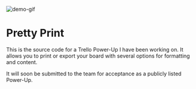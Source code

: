 ![demo-gif](https://cdn.glitch.me/2a75c8f8-e3cd-4a74-9533-882132c11066/demo.gif?v=1658161279605)

# Pretty Print

This is the source code for a Trello Power-Up I have been working on. It allows you to print or export your board with several options for formatting and content.

It will soon be submitted to the team for acceptance as a publicly listed Power-Up.